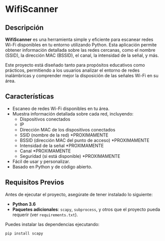 # WifiScanner

## Descripción

**WifiScanner** es una herramienta simple y eficiente para escanear redes Wi-Fi disponibles en tu entorno utilizando Python. Esta aplicación permite obtener información detallada sobre las redes cercanas, como el nombre (SSID), la dirección MAC (BSSID), el canal, la intensidad de la señal, y más.

Este proyecto está diseñado tanto para propósitos educativos como prácticos, permitiendo a los usuarios analizar el entorno de redes inalámbricas y comprender mejor la disposición de las señales Wi-Fi en su área.

## Características

- Escaneo de redes Wi-Fi disponibles en tu área.
- Muestra información detallada sobre cada red, incluyendo:
  - Dispositivos conectados
  - IP
  - Dirección MAC de los dispositivos conectados
  - SSID (nombre de la red) *PROXIMAMENTE
  - BSSID (dirección MAC del punto de acceso) *PROXIMAMENTE
  - Intensidad de la señal *PROXIMAMENTE
  - Canal *PROXIMAMENTE
  - Seguridad (si está disponible) *PROXIMAMENTE
- Fácil de usar y personalizar.
- Basado en Python y de código abierto. 

## Requisitos Previos

Antes de ejecutar el proyecto, asegúrate de tener instalado lo siguiente:

- **Python 3.6**
- **Paquetes adicionales**: `scapy`, `subprocess`, y otros que el proyecto pueda requerir (ver `requirements.txt`).

Puedes instalar las dependencias ejecutando:

```bash
pip install scapy
